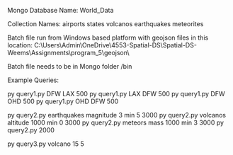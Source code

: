 Mongo Database Name: World_Data

Collection Names:
  airports
  states
  volcanos
  earthquakes
  meteorites
  
  Batch file run from Windows based platform with geojson files in this location:
    C:\Users\Admin\OneDrive\4553-Spatial-DS\Spatial-DS-Weems\Assignments\program_5\geojson\
  
  Batch file needs to be in Mongo folder /bin
 
    
Example Queries:

py query1.py DFW LAX 500
py query1.py LAX DFW 500
py query1.py DFW OHD 500
py query1.py OHD DFW 500

py query2.py earthquakes magnitude 3 min 5 3000
py query2.py volcanos altitude 1000 min 0 3000
py query2.py meteors mass 1000 min 3 3000
py query2.py 2000

py query3.py volcano 15 5

